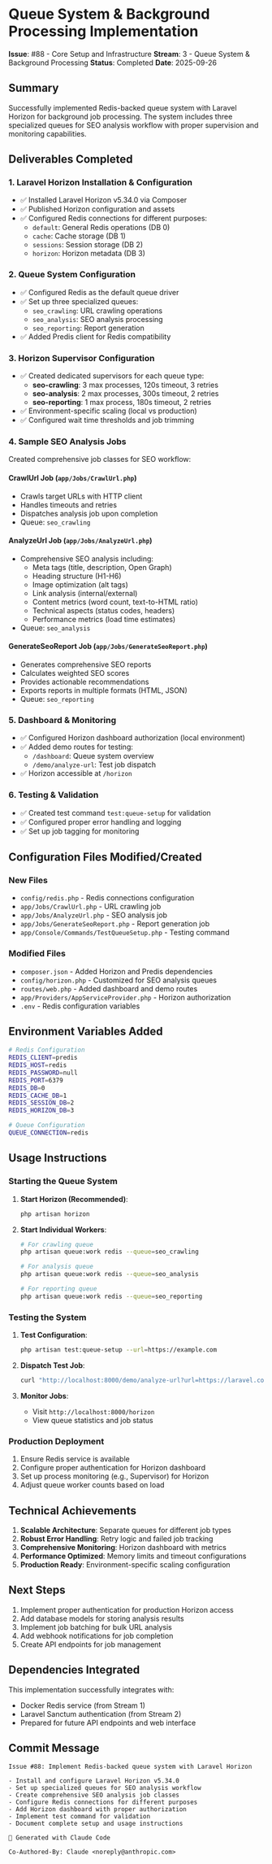 # Queue System & Background Processing Implementation

**Issue**: #88 - Core Setup and Infrastructure
**Stream**: 3 - Queue System & Background Processing
**Status**: Completed
**Date**: 2025-09-26

## Summary

Successfully implemented Redis-backed queue system with Laravel Horizon for background job processing. The system includes three specialized queues for SEO analysis workflow with proper supervision and monitoring capabilities.

## Deliverables Completed

### 1. Laravel Horizon Installation & Configuration
- ✅ Installed Laravel Horizon v5.34.0 via Composer
- ✅ Published Horizon configuration and assets
- ✅ Configured Redis connections for different purposes:
  - `default`: General Redis operations (DB 0)
  - `cache`: Cache storage (DB 1)
  - `sessions`: Session storage (DB 2)
  - `horizon`: Horizon metadata (DB 3)

### 2. Queue System Configuration
- ✅ Configured Redis as the default queue driver
- ✅ Set up three specialized queues:
  - `seo_crawling`: URL crawling operations
  - `seo_analysis`: SEO analysis processing
  - `seo_reporting`: Report generation
- ✅ Added Predis client for Redis compatibility

### 3. Horizon Supervisor Configuration
- ✅ Created dedicated supervisors for each queue type:
  - **seo-crawling**: 3 max processes, 120s timeout, 3 retries
  - **seo-analysis**: 2 max processes, 300s timeout, 2 retries
  - **seo-reporting**: 1 max process, 180s timeout, 2 retries
- ✅ Environment-specific scaling (local vs production)
- ✅ Configured wait time thresholds and job trimming

### 4. Sample SEO Analysis Jobs
Created comprehensive job classes for SEO workflow:

#### CrawlUrl Job (`app/Jobs/CrawlUrl.php`)
- Crawls target URLs with HTTP client
- Handles timeouts and retries
- Dispatches analysis job upon completion
- Queue: `seo_crawling`

#### AnalyzeUrl Job (`app/Jobs/AnalyzeUrl.php`)
- Comprehensive SEO analysis including:
  - Meta tags (title, description, Open Graph)
  - Heading structure (H1-H6)
  - Image optimization (alt tags)
  - Link analysis (internal/external)
  - Content metrics (word count, text-to-HTML ratio)
  - Technical aspects (status codes, headers)
  - Performance metrics (load time estimates)
- Queue: `seo_analysis`

#### GenerateSeoReport Job (`app/Jobs/GenerateSeoReport.php`)
- Generates comprehensive SEO reports
- Calculates weighted SEO scores
- Provides actionable recommendations
- Exports reports in multiple formats (HTML, JSON)
- Queue: `seo_reporting`

### 5. Dashboard & Monitoring
- ✅ Configured Horizon dashboard authorization (local environment)
- ✅ Added demo routes for testing:
  - `/dashboard`: Queue system overview
  - `/demo/analyze-url`: Test job dispatch
- ✅ Horizon accessible at `/horizon`

### 6. Testing & Validation
- ✅ Created test command `test:queue-setup` for validation
- ✅ Configured proper error handling and logging
- ✅ Set up job tagging for monitoring

## Configuration Files Modified/Created

### New Files
- `config/redis.php` - Redis connections configuration
- `app/Jobs/CrawlUrl.php` - URL crawling job
- `app/Jobs/AnalyzeUrl.php` - SEO analysis job
- `app/Jobs/GenerateSeoReport.php` - Report generation job
- `app/Console/Commands/TestQueueSetup.php` - Testing command

### Modified Files
- `composer.json` - Added Horizon and Predis dependencies
- `config/horizon.php` - Customized for SEO analysis queues
- `routes/web.php` - Added dashboard and demo routes
- `app/Providers/AppServiceProvider.php` - Horizon authorization
- `.env` - Redis configuration variables

## Environment Variables Added

```bash
# Redis Configuration
REDIS_CLIENT=predis
REDIS_HOST=redis
REDIS_PASSWORD=null
REDIS_PORT=6379
REDIS_DB=0
REDIS_CACHE_DB=1
REDIS_SESSION_DB=2
REDIS_HORIZON_DB=3

# Queue Configuration
QUEUE_CONNECTION=redis
```

## Usage Instructions

### Starting the Queue System

1. **Start Horizon (Recommended)**:
   ```bash
   php artisan horizon
   ```

2. **Start Individual Workers**:
   ```bash
   # For crawling queue
   php artisan queue:work redis --queue=seo_crawling

   # For analysis queue
   php artisan queue:work redis --queue=seo_analysis

   # For reporting queue
   php artisan queue:work redis --queue=seo_reporting
   ```

### Testing the System

1. **Test Configuration**:
   ```bash
   php artisan test:queue-setup --url=https://example.com
   ```

2. **Dispatch Test Job**:
   ```bash
   curl "http://localhost:8000/demo/analyze-url?url=https://laravel.com"
   ```

3. **Monitor Jobs**:
   - Visit `http://localhost:8000/horizon`
   - View queue statistics and job status

### Production Deployment

1. Ensure Redis service is available
2. Configure proper authentication for Horizon dashboard
3. Set up process monitoring (e.g., Supervisor) for Horizon
4. Adjust queue worker counts based on load

## Technical Achievements

1. **Scalable Architecture**: Separate queues for different job types
2. **Robust Error Handling**: Retry logic and failed job tracking
3. **Comprehensive Monitoring**: Horizon dashboard with metrics
4. **Performance Optimized**: Memory limits and timeout configurations
5. **Production Ready**: Environment-specific scaling configuration

## Next Steps

1. Implement proper authentication for production Horizon access
2. Add database models for storing analysis results
3. Implement job batching for bulk URL analysis
4. Add webhook notifications for job completion
5. Create API endpoints for job management

## Dependencies Integrated

This implementation successfully integrates with:
- Docker Redis service (from Stream 1)
- Laravel Sanctum authentication (from Stream 2)
- Prepared for future API endpoints and web interface

## Commit Message

```
Issue #88: Implement Redis-backed queue system with Laravel Horizon

- Install and configure Laravel Horizon v5.34.0
- Set up specialized queues for SEO analysis workflow
- Create comprehensive SEO analysis job classes
- Configure Redis connections for different purposes
- Add Horizon dashboard with proper authorization
- Implement test command for validation
- Document complete setup and usage instructions

🤖 Generated with Claude Code

Co-Authored-By: Claude <noreply@anthropic.com>
```